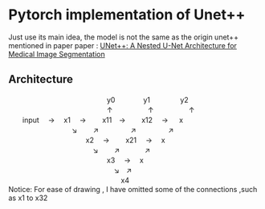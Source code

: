 #  Pytorch implementation of Unet++ 

 Just use its main idea, the model is not the same as the origin unet++ mentioned in paper
paper : [UNet++: A Nested U-Net Architecture for Medical Image Segmentation](https://arxiv.org/abs/1807.10165)
## Architecture
　　　　　　　　　　　　　　y0　　　　y1　　　　 y2  
　　　　　　　　　　　　　　↑　　　　　↑　　　　　↑  
　　input　 → 　x1　 → 　　x11　→　　 x12 　→ 　 x  
　　　　　　　　　↘  　　↗    　　　　 ↗   　　　　 ↗  
　　　　　　　　　　　x2 　→　 　x21　 → 　x  
　　　　　　　　　　　　↘ 　　↗   　　　 ↗  
　　　　　　　　　　　　　　x3 　→　 x  
　　　　　　　　　　　　　　　↘　↗  
　　　　　　　　　　　　　　　　x4  
Notice: For ease of drawing , I have omitted some of the connections ,such as x1 to x32 
              
    